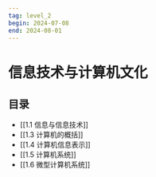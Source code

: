 ```yaml
---
tag: level_2
begin: 2024-07-08
end: 2024-08-01
---
```

# 信息技术与计算机文化

## 目录

- [[1.1 信息与信息技术]]
- [[1.3 计算机的概括]]
- [[1.4 计算机信息表示]]
- [[1.5 计算机系统]]
- [[1.6 微型计算机系统]]
